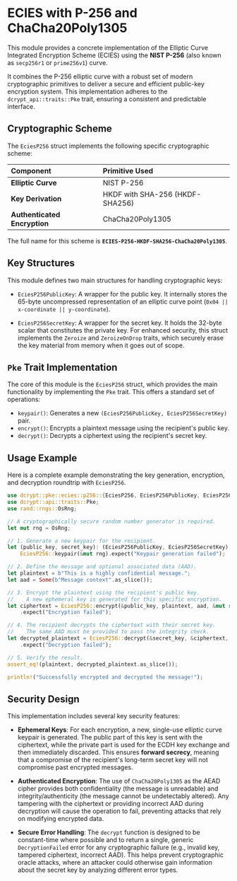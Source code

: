 # ECIES with P-256 and ChaCha20Poly1305 

This module provides a concrete implementation of the Elliptic Curve Integrated Encryption Scheme (ECIES) using the **NIST P-256** (also known as `secp256r1` or `prime256v1`) curve.

It combines the P-256 elliptic curve with a robust set of modern cryptographic primitives to deliver a secure and efficient public-key encryption system. This implementation adheres to the `dcrypt_api::traits::Pke` trait, ensuring a consistent and predictable interface.

## Cryptographic Scheme

The `EciesP256` struct implements the following specific cryptographic scheme:

| Component | Primitive Used |
| :--- | :--- |
| **Elliptic Curve** | NIST P-256 |
| **Key Derivation** | HKDF with SHA-256 (HKDF-SHA256) |
| **Authenticated Encryption** | ChaCha20Poly1305 |

The full name for this scheme is **`ECIES-P256-HKDF-SHA256-ChaCha20Poly1305`**.

## Key Structures

This module defines two main structures for handling cryptographic keys:

*   `EciesP256PublicKey`: A wrapper for the public key. It internally stores the 65-byte uncompressed representation of an elliptic curve point (`0x04 || x-coordinate || y-coordinate`).

*   `EciesP256SecretKey`: A wrapper for the secret key. It holds the 32-byte scalar that constitutes the private key. For enhanced security, this struct implements the `Zeroize` and `ZeroizeOnDrop` traits, which securely erase the key material from memory when it goes out of scope.

## `Pke` Trait Implementation

The core of this module is the `EciesP256` struct, which provides the main functionality by implementing the `Pke` trait. This offers a standard set of operations:

*   `keypair()`: Generates a new `(EciesP256PublicKey, EciesP256SecretKey)` pair.
*   `encrypt()`: Encrypts a plaintext message using the recipient's public key.
*   `decrypt()`: Decrypts a ciphertext using the recipient's secret key.

## Usage Example

Here is a complete example demonstrating the key generation, encryption, and decryption roundtrip with `EciesP256`.

```rust
use dcrypt::pke::ecies::p256::{EciesP256, EciesP256PublicKey, EciesP256SecretKey};
use dcrypt::api::traits::Pke;
use rand::rngs::OsRng;

// A cryptographically secure random number generator is required.
let mut rng = OsRng;

// 1. Generate a new keypair for the recipient.
let (public_key, secret_key): (EciesP256PublicKey, EciesP256SecretKey) =
    EciesP256::keypair(&mut rng).expect("Keypair generation failed");

// 2. Define the message and optional associated data (AAD).
let plaintext = b"This is a highly confidential message.";
let aad = Some(b"Message context".as_slice());

// 3. Encrypt the plaintext using the recipient's public key.
//    A new ephemeral key is generated for this specific encryption.
let ciphertext = EciesP256::encrypt(&public_key, plaintext, aad, &mut rng)
    .expect("Encryption failed");

// 4. The recipient decrypts the ciphertext with their secret key.
//    The same AAD must be provided to pass the integrity check.
let decrypted_plaintext = EciesP256::decrypt(&secret_key, &ciphertext, aad)
    .expect("Decryption failed");

// 5. Verify the result.
assert_eq!(plaintext, decrypted_plaintext.as_slice());

println!("Successfully encrypted and decrypted the message!");
```

## Security Design

This implementation includes several key security features:

*   **Ephemeral Keys**: For each encryption, a new, single-use elliptic curve keypair is generated. The public part of this key is sent with the ciphertext, while the private part is used for the ECDH key exchange and then immediately discarded. This ensures **forward secrecy**, meaning that a compromise of the recipient's long-term secret key will not compromise past encrypted messages.

*   **Authenticated Encryption**: The use of `ChaCha20Poly1305` as the AEAD cipher provides both confidentiality (the message is unreadable) and integrity/authenticity (the message cannot be undetectably altered). Any tampering with the ciphertext or providing incorrect AAD during decryption will cause the operation to fail, preventing attacks that rely on modifying encrypted data.

*   **Secure Error Handling**: The `decrypt` function is designed to be constant-time where possible and to return a single, generic `DecryptionFailed` error for any cryptographic failure (e.g., invalid key, tampered ciphertext, incorrect AAD). This helps prevent cryptographic oracle attacks, where an attacker could otherwise gain information about the secret key by analyzing different error types.